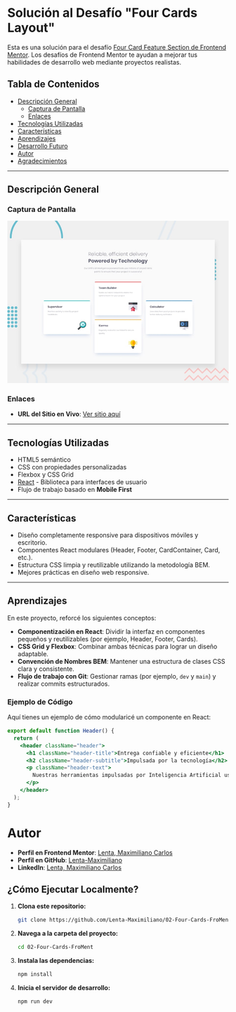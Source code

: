# Solución al Desafío "Four Cards Layout"

Esta es una solución para el desafío [Four Card Feature Section de Frontend Mentor](https://www.frontendmentor.io/challenges/four-card-feature-section-weK1eFYK). Los desafíos de Frontend Mentor te ayudan a mejorar tus habilidades de desarrollo web mediante proyectos realistas.

## Tabla de Contenidos
- [Descripción General](#descripción-general)
  - [Captura de Pantalla](#captura-de-pantalla)
  - [Enlaces](#enlaces)
- [Tecnologías Utilizadas](#tecnologías-utilizadas)
- [Características](#características)
- [Aprendizajes](#aprendizajes)
- [Desarrollo Futuro](#desarrollo-futuro)
- [Autor](#autor)
- [Agradecimientos](#agradecimientos)

---

## Descripción General

### Captura de Pantalla
![Captura del diseño Four Cards](./design/desktop-preview.jpg)

### Enlaces
- **URL del Sitio en Vivo**: [Ver sitio aquí](https://tu-enlace-en-vivo.com)

---

## Tecnologías Utilizadas
- HTML5 semántico
- CSS con propiedades personalizadas
- Flexbox y CSS Grid
- [React](https://reactjs.org/) - Biblioteca para interfaces de usuario
- Flujo de trabajo basado en **Mobile First**

---

## Características
- Diseño completamente responsive para dispositivos móviles y escritorio.
- Componentes React modulares (Header, Footer, CardContainer, Card, etc.).
- Estructura CSS limpia y reutilizable utilizando la metodología BEM.
- Mejores prácticas en diseño web responsive.

---

## Aprendizajes
En este proyecto, reforcé los siguientes conceptos:
- **Componentización en React**: Dividir la interfaz en componentes pequeños y reutilizables (por ejemplo, Header, Footer, Cards).
- **CSS Grid y Flexbox**: Combinar ambas técnicas para lograr un diseño adaptable.
- **Convención de Nombres BEM**: Mantener una estructura de clases CSS clara y consistente.
- **Flujo de trabajo con Git**: Gestionar ramas (por ejemplo, `dev` y `main`) y realizar commits estructurados.

### Ejemplo de Código
Aquí tienes un ejemplo de cómo modularicé un componente en React:

```jsx
export default function Header() {
  return (
    <header className="header">
      <h1 className="header-title">Entrega confiable y eficiente</h1>
      <h2 className="header-subtitle">Impulsada por la tecnología</h2>
      <p className="header-text">
        Nuestras herramientas impulsadas por Inteligencia Artificial usan millones de datos para garantizar el éxito de tu proyecto.
      </p>
    </header>
  );
}
```

# Autor
- **Perfil en Frontend Mentor**: [Lenta, Maximiliano Carlos](https://www.frontendmentor.io/profile/Lenta-Maximiliano)
- **Perfil en GitHub**: [Lenta-Maximiliano](https://github.com/Lenta-Maximiliano)
- **LinkedIn**: [Lenta, Maximiliano Carlos](https://linkedin.com/in/Lenta-Maximiliano)

## ¿Cómo Ejecutar Localmente?

1. **Clona este repositorio:**
   ```bash
   git clone https://github.com/Lenta-Maximiliano/02-Four-Cards-FroMent.git

2. **Navega a la carpeta del proyecto:**
    ```bash
    cd 02-Four-Cards-FroMent

3. **Instala las dependencias:**
    ```bash
    npm install

3. **Inicia el servidor de desarrollo:**
    ```bash
    npm run dev